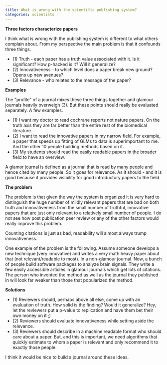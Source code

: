 ```yaml
---
title: What is wrong with the scientific publishing system?
categories: scientists
---
```


**Three factors characterize papers**

I think what is wrong with the publishing system is different to what others complain about.
From my perspective the main problem is that it confounds three things.

- (1) Truth - each paper has a truth value associated with it. Is it significant? How p-hacked is it? Will it generalize?
- (2) Innovativeness - to which level does a paper break new ground? Opens up new avenues?
- (3) Relevance - who relates to the message of the paper?


**Examples**

The "profile" of a journal mixes these three things together and glamour journals heavily overweigh (3). But these points should really be evaluated separately. A few examples.

- (1) I want my doctor to read cochrane reports not nature papers. On the truth axis they are far better than the entire rest of the biomedical literature.
- (2) I want to read the innovative papers in my narrow field. For example, a paper that speeds up fitting of GLMs to data is superimportant to me. And the other 10 people building methods based on it.
- (3) My students should read the easily readable papers in the broader field to have an overview.

A glamor journal is defined as a journal that is read by many people and hence cited by many people. So it goes for relevance. As it should - and it is good because it provides visibility for good introductory papers to the field.

**The problem**

The problem is that given the way the system is organized it is very hard to distinguish the huge number of mildly relevant papers that are bad on both truth and innovativeness from the small number of truthful, innovative papers that are just only relevant to a relatively small number of people. I do not see how post publication peer review or any of the other factors would really improve this problem.

Counting citations is just as bad, readability will almost always trump innovativeness.

One example of the problem is the following. Assume someone develops a new technique (very innovative) and writes a very math heavy paper about that (not relevant/readable to most). In a non-glamour journal. Now, a bunch of people build software packages to analyze brain signals. They write a few easily accessible articles in glamour journals which get lots of citations. The person who invented the method as well as the journal they published in will look far weaker than those that popularized the method.

**Solutions**

- (1) Reviewers should, perhaps above all else, come up with an evaluation of truth. How solid is the finding? Would it generalize? Hey, let the reviewers put a p-value to replication and have them bet their own money on it ;)
- (2) Reviewers should evaluate innovativeness while setting aside the relevance.
- (3) Reviewers should describe in a machine readable format who should care about a paper. But, and this is important, we need algorithms that quickly estimate to whom a paper is relevant and only recommend it to exactly those people.

I think it would be nice to build a journal around these ideas.
